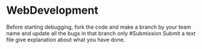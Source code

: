 # WebDevelopment
Before starting debugging, fork the code and make a branch by your team name and update all the bugs in that branch only
#Submission
Submit a text file give explanation about what you have done.
